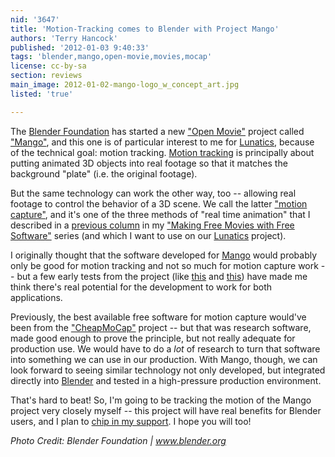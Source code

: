 ```yaml
---
nid: '3647'
title: 'Motion-Tracking comes to Blender with Project Mango'
authors: 'Terry Hancock'
published: '2012-01-03 9:40:33'
tags: 'blender,mango,open-movie,movies,mocap'
license: cc-by-sa
section: reviews
main_image: 2012-01-02-mango-logo_w_concept_art.jpg
listed: 'true'

---
```

The [Blender Foundation](http://www.blender.org) has started a new ["Open Movie"](http://www.blender.org/features-gallery/blender-open-projects/) project called ["Mango"](http://mango.blender.org/), and this one is of particular interest to me for [Lunatics](), because of the technical goal: motion tracking. [Motion tracking](http://vimeo.com/31139395) is principally about putting animated 3D objects into real footage so that it matches the background "plate" (i.e. the original footage). 

<!--break-->

But the same technology can work the other way, too -- allowing real footage to control the behavior of a 3D scene. We call the latter ["motion capture"](http://vimeo.com/33856320), and it's one of the three methods of "real time animation" that I described in a [previous column](http://www.freesoftwaremagazine.com/articles/three_real_time_animation_methods_machinima_digital_puppetry_and_motion_capture) in my ["Making Free Movies with Free Software"](http://www.freesoftwaremagazine.com/books/making_free_movies_with_free_software) series (and which I want to use on our [Lunatics](http://lunatics.tv) project).

I originally thought that the software developed for [Mango](http://mango.blender.org/) would probably only be good for motion tracking and not so much for motion capture work -- but a few early tests from the project (like [this](http://vimeo.com/33223317) and [this](http://vimeo.com/34442645)) have made me think there's real potential for the development to work for both applications.

Previously, the best available free software for motion capture would've been from the ["CheapMoCap"](http://motion.capture.free.fr/) project -- but that was research software, made good enough to prove the principle, but not really adequate for production use. We would have to do a _lot_ of research to turn that software into something we can use in our production. With Mango, though, we can look forward to seeing similar technology not only developed, but integrated directly into [Blender](http://www.blender.org) and tested in a high-pressure production environment.

That's hard to beat! So, I'm going to be tracking the motion of the Mango project very closely myself -- this project will have real benefits for Blender users, and I plan to [chip in my support](http://www.blender3d.org/e-shop/product_info_n.php?products_id=143). I hope you will too!

_Photo Credit: Blender Foundation | www.blender.org_
